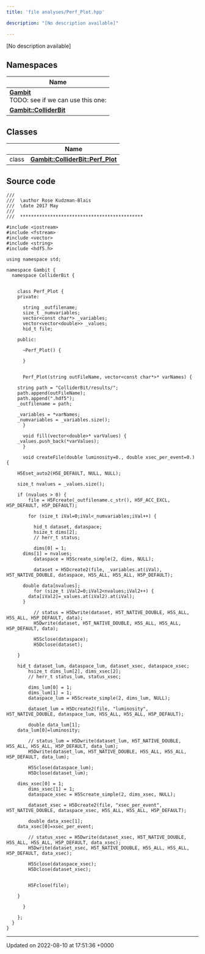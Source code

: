 ```yaml
---
title: 'file analyses/Perf_Plot.hpp'

description: "[No description available]"

---
```







[No description available]

## Namespaces

| Name           |
| -------------- |
| **[Gambit](/documentation/code/gambit_2-2/namespaces/namespacegambit/)** <br>TODO: see if we can use this one:  |
| **[Gambit::ColliderBit](/documentation/code/gambit_2-2/namespaces/namespacegambit_1_1colliderbit/)**  |

## Classes

|                | Name           |
| -------------- | -------------- |
| class | **[Gambit::ColliderBit::Perf_Plot](/documentation/code/gambit_2-2/classes/classgambit_1_1colliderbit_1_1perf__plot/)**  |




## Source code

```
///
///  \author Rose Kudzman-Blais
///  \date 2017 May
///
///  *********************************************

#include <iostream>
#include <fstream>
#include <vector>
#include <string>
#include <hdf5.h>

using namespace std;

namespace Gambit {
  namespace ColliderBit {


    class Perf_Plot {
    private:

      string _outfilename;
      size_t _numvariables;   
      vector<const char*> _variables;
      vector<vector<double>> _values;
      hid_t file;

    public:

      ~Perf_Plot() {

      }


      Perf_Plot(string outFileName, vector<const char*>* varNames) {

    string path = "ColliderBit/results/";
    path.append(outFileName);
    path.append(".hdf5");
    _outfilename = path;

    _variables = *varNames;
    _numvariables = _variables.size(); 
      }

      void fill(vector<double>* varValues) {
    _values.push_back(*varValues);
      }

      void createFile(double luminosity=0., double xsec_per_event=0.) {
    
    H5Eset_auto2(H5E_DEFAULT, NULL, NULL);
    
    size_t nvalues = _values.size();    
        
    if (nvalues > 0) {
        file = H5Fcreate(_outfilename.c_str(), H5F_ACC_EXCL, H5P_DEFAULT, H5P_DEFAULT);

        for (size_t iVal=0;iVal<_numvariables;iVal++) { 

          hid_t dataset, dataspace;
          hsize_t dims[2];
          // herr_t status;

          dims[0] = 1;
      dims[1] = nvalues;
          dataspace = H5Screate_simple(2, dims, NULL);

          dataset = H5Dcreate2(file, _variables.at(iVal), H5T_NATIVE_DOUBLE, dataspace, H5S_ALL, H5S_ALL, H5P_DEFAULT); 
          
      double data[nvalues];
          for (size_t iVal2=0;iVal2<nvalues;iVal2++) {
        data[iVal2]=_values.at(iVal2).at(iVal);
      }

          // status = H5Dwrite(dataset, H5T_NATIVE_DOUBLE, H5S_ALL, H5S_ALL, H5P_DEFAULT, data);
          H5Dwrite(dataset, H5T_NATIVE_DOUBLE, H5S_ALL, H5S_ALL, H5P_DEFAULT, data);

          H5Sclose(dataspace);
          H5Dclose(dataset);

    }

    hid_t dataset_lum, dataspace_lum, dataset_xsec, dataspace_xsec;
        hsize_t dims_lum[2], dims_xsec[2];
        // herr_t status_lum, status_xsec;

        dims_lum[0] = 1;
        dims_lum[1] = 1;
        dataspace_lum = H5Screate_simple(2, dims_lum, NULL);

        dataset_lum = H5Dcreate2(file, "luminosity", H5T_NATIVE_DOUBLE, dataspace_lum, H5S_ALL, H5S_ALL, H5P_DEFAULT);

        double data_lum[1];
    data_lum[0]=luminosity;

        // status_lum = H5Dwrite(dataset_lum, H5T_NATIVE_DOUBLE, H5S_ALL, H5S_ALL, H5P_DEFAULT, data_lum);
        H5Dwrite(dataset_lum, H5T_NATIVE_DOUBLE, H5S_ALL, H5S_ALL, H5P_DEFAULT, data_lum);

        H5Sclose(dataspace_lum);
        H5Dclose(dataset_lum);
        
    dims_xsec[0] = 1;
        dims_xsec[1] = 1;
        dataspace_xsec = H5Screate_simple(2, dims_xsec, NULL);

        dataset_xsec = H5Dcreate2(file, "xsec_per_event", H5T_NATIVE_DOUBLE, dataspace_xsec, H5S_ALL, H5S_ALL, H5P_DEFAULT);

        double data_xsec[1];
    data_xsec[0]=xsec_per_event;

        // status_xsec = H5Dwrite(dataset_xsec, H5T_NATIVE_DOUBLE, H5S_ALL, H5S_ALL, H5P_DEFAULT, data_xsec);
        H5Dwrite(dataset_xsec, H5T_NATIVE_DOUBLE, H5S_ALL, H5S_ALL, H5P_DEFAULT, data_xsec);

        H5Sclose(dataspace_xsec);
        H5Dclose(dataset_xsec);


        H5Fclose(file); 
    
    }

      }

    };
  }
}
```


-------------------------------

Updated on 2022-08-10 at 17:51:36 +0000
